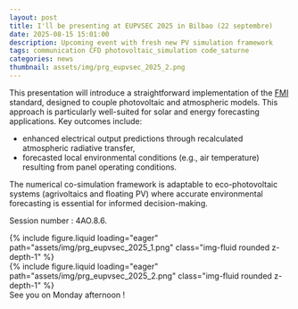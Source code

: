 ```yaml
---
layout: post
title: I'll be presenting at EUPVSEC 2025 in Bilbao (22 septembre)
date: 2025-08-15 15:01:00
description: Upcoming event with fresh new PV simulation framework
tags: communication CFD photovoltaic_simulation code_saturne
categories: news
thumbnail: assets/img/prg_eupvsec_2025_2.png
---
```


This presentation will introduce a straightforward implementation of the [FMI](https://fmi-standard.org/) standard, designed to couple photovoltaic and atmospheric models. This approach is particularly well-suited for solar and energy forecasting applications. Key outcomes include:

- enhanced electrical output predictions through recalculated atmospheric radiative transfer,
- forecasted local environmental conditions (e.g., air temperature) resulting from panel operating conditions.

The numerical co-simulation framework is adaptable to eco-photovoltaic systems (agrivoltaics and floating PV) where accurate environmental forecasting is essential for informed decision-making.

Session number : 4AO.8.6. 

<div class="row mt-3">
    <div class="col-sm mt-3 mt-md-0">
        {% include figure.liquid loading="eager" path="assets/img/prg_eupvsec_2025_1.png" class="img-fluid rounded z-depth-1" %}
    </div>
    <div class="col-sm mt-3 mt-md-0">
        {% include figure.liquid loading="eager" path="assets/img/prg_eupvsec_2025_2.png" class="img-fluid rounded z-depth-1" %}
    </div>
</div>
<div class="caption">
    See you on Monday afternoon !
</div>



